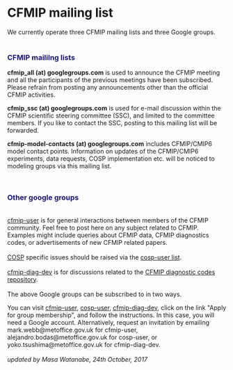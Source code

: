 <h1 class="title">CFMIP mailing list</h1>

<div id="cog_post_body">
    <div id="cog_post_body">
        <p>
	We currently operate three CFMIP mailing lists and three Google groups.<br />
	&nbsp;</p>
<h3>
	<font color="midnightblue"><b>CFMIP maililng lists</b></font></h3>
<p>
	<b>cfmip_all (at) googlegroups.com</b> is used to announce the CFMIP meeting and all the participants of the previous meetings have been subscribed. Please refrain from posting any announcements other than the official CFMIP activities.</p>
<p>
	<b>cfmip_ssc (at) googlegroups.com</b> is used for e-mail discussion within the CFMIP scientific steering committee (SSC), and limited to the committee members. If you like to contact the SSC, posting to this mailing list will be forwarded.</p>
<p>
	<b>cfmip-model-contacts (at) googlegroups.com</b> includes CFMIP/CMIP6 model contact points. Information on updates of the CFMIP/CMIP6 experiments, data requests, COSP implementation etc. will be noticed to modeling groups via this mailing list.</p>
<p>
	<b>&nbsp;</b></p>
<h3>
	<b><font color="midnightblue">Other google groups</font></b></h3>
<p>
	<br />
	<a href="http://groups.google.com/group/cfmip-user">cfmip-user</a> is for general interactions between members of the CFMIP community. Feel free to post here on any subject related to CFMIP. Examples might include queries about CFMIP data, CFMIP diagnostics codes, or advertisements of new CFMIP related papers.<br />
	<br />
	<a href="https://www.earthsystemcog.org/projects/cfmip/cosp">COSP</a> specific issues should be raised via the <a href="http://groups.google.com/group/cosp-user">cosp-user list</a>.<br />
	<br />
	<a href="http://groups.google.com/group/cfmip-diag-dev">cfmip-diag-dev</a> is for discussions related to the <a href="https://www.earthsystemcog.org/projects/cfmip/diagcode">CFMIP diagnostic codes repository</a>.<br />
	<br />
	The above Google groups can be subscribed to in two ways.</p>
<p>
	You can visit <a href="http://groups.google.com/group/cfmip-user">cfmip-user</a>, <a href="http://groups.google.com/group/cosp-user">cosp-user</a>, <a href="http://groups.google.com/group/cfmip-diag-dev">cfmip-diag-dev</a>, click on the link &quot;Apply for group membership&quot;, and follow the instructions. In this case, you will need a Google account. Alternatively, request an invitation by emailing mark.webb@metoffice.gov.uk for cfmip-user, alejandro.bodas@metoffice.gov.uk for cosp-user, or yoko.tsushima@metoffice.gov.uk for cfmip-diag-dev.<br />
	<br />
	<em>updated by Masa Watanabe, 24th October, 2017</em></p>
</div> <!--// end div id=cog_post_body //-->
